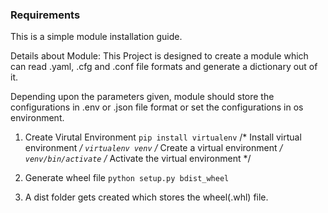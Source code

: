 ### Requirements ###

This is a simple module installation guide.

Details about Module:
This Project is designed to create a module which can read .yaml, .cfg and .conf file formats and generate a dictionary out of it.

Depending upon the parameters given, module should store the configurations in .env or .json file format or set the configurations in os environment.

1. Create Virutal Environment
    `pip install virtualenv` /* Install virtual environment */
    `virtualenv venv`  /* Create a virtual environment */
    `venv/bin/activate` /* Activate the virtual environment */


2. Generate wheel file
    `python setup.py bdist_wheel`

3. A dist folder gets created which stores the wheel(.whl) file.

